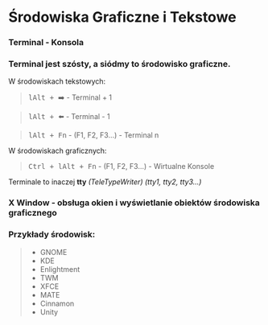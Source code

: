 # Środowiska Graficzne i Tekstowe

### Terminal - Konsola

### Terminal jest szósty, a siódmy to środowisko graficzne.

W środowiskach tekstowych:

><kbd>lAlt + </kbd>➡️ - Terminal + 1

><kbd>lAlt + </kbd>⬅️ - Terminal - 1

><kbd>lAlt + Fn</kbd> - (F1, F2, F3...) - Terminal n

W środowiskach graficznych:

><kbd>Ctrl + lAlt + Fn</kbd> - (F1, F2, F3...) - Wirtualne Konsole

Terminale to inaczej **tty** _(TeleTypeWriter)_ _(tty1, tty2, tty3...)_

### X Window - obsługa okien i wyświetlanie obiektów środowiska graficznego

### Przykłady środowisk:

> - GNOME
> - KDE
> - Enlightment
> - TWM
> - XFCE
> - MATE
> - Cinnamon
> - Unity